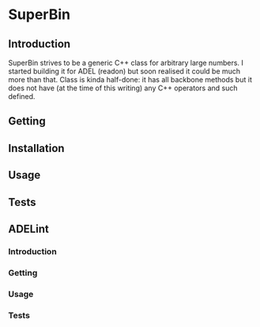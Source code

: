 # SuperBin

## Introduction

SuperBin strives to be a generic C++ class for arbitrary large numbers. I started
building it for ADEL (readon) but soon realised it could be much more than
that. Class is kinda half-done: it has all backbone methods but it does not
have (at the time of this writing) any C++ operators and such defined.

## Getting

## Installation

## Usage

## Tests

## ADELint

### Introduction

### Getting

### Usage

### Tests
